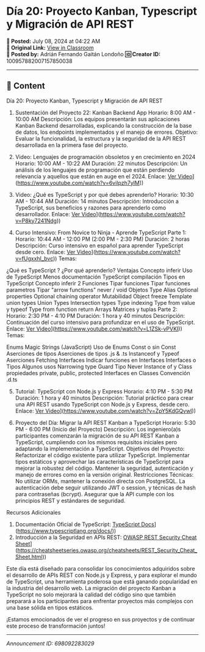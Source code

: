 # Día 20: Proyecto Kanban, Typescript y Migración de API REST

**📅 Posted:** July 08, 2024 at 04:22 AM  
**🔗 Original Link:** [View in Classroom](https://classroom.google.com/c/Njk1MDgxNzAyMTIx/p/Njk4MDkyMjgzMDI5)  
**👤 Posted by:** Adrián Fernando Gaitán Londoño
**🆔 Creator ID:** 100957882007157850038

---

## 📝 Content

Día 20: Proyecto Kanban, Typescript y Migración de API REST

1. Sustentación del Proyecto 22: Kanban Backend App
Horario: 8:00 AM - 10:00 AM
Descripción: Los equipos presentarán sus aplicaciones Kanban Backend desarrolladas, explicando la construcción de la base de datos, los endpoints implementados y el manejo de errores.
Objetivo: Evaluar la funcionalidad, la estructura y la seguridad de la API REST desarrollada en la primera fase del proyecto.

2. Video: Lenguajes de programación obsoletos y en crecimiento en 2024
Horario: 10:00 AM - 10:22 AM
Duración: 22 minutos
Descripción: Un análisis de los lenguajes de programación que están perdiendo relevancia y aquellos que están en auge en el 2024.
Enlace: [Ver Video]([https://www.youtube.com/watch?v=6viIpzh7ylM)](https://www.youtube.com/watch?v=6viIpzh7ylM))

3. Video: ¿Qué es TypeScript y por qué debes aprenderlo?
Horario: 10:30 AM - 10:44 AM
Duración: 14 minutos
Descripción: Introducción a TypeScript, sus beneficios y razones para aprenderlo como desarrollador.
Enlace: [Ver Video]([https://www.youtube.com/watch?v=P8ky7241Ndg)](https://www.youtube.com/watch?v=P8ky7241Ndg))

4. Curso Intensivo: From Novice to Ninja - Aprende TypeScript
Parte 1:
Horario: 10:44 AM - 12:00 PM (2:00 PM - 2:30 PM)
Duración: 2 horas
Descripción: Curso intensivo en español para aprender TypeScript desde cero.
Enlace: [Ver Video]([https://www.youtube.com/watch?v=fUgxxhI_bvc)](https://www.youtube.com/watch?v=fUgxxhI_bvc))
Temas: 

¿Qué es TypeScript ?
¿Por qué aprenderlo?
Ventajas
Concepto inferir
Uso de TypeScript
Menos documentación
TypeScript compilación
Tipos en TypeScript
Concepto inferir 2
Funciones
Tipar funciones
Tipar funciones parametros
Tipar "arrow functions"
never / void
Objetos
Type Alias
Optional properties
Optional chaining operator
Mutabilidad
Object freeze
Template union types
Union Types
Intersection types
Type indexing
Type from value y typeof
Type from function return
Arrays
Matrices y tuplas
Parte 2:
Horario: 2:30 PM - 4:10 PM
Duración: 1 hora y 40 minutos
Descripción: Continuación del curso intensivo para profundizar en el uso de TypeScript.
Enlace: [Ver Video]([https://www.youtube.com/watch?v=L1ZSk-vPVKI)](https://www.youtube.com/watch?v=L1ZSk-vPVKI))
Temas:

Enums
Magic Strings (JavaScript)
Uso de Enums
Const o sin Const
Aserciones de tipos
Aserciones de tipos .js & .ts
Instanceof y Typeof
Aserciones Fetching
Interfaces
Indicar funciones en Interfaces
Interfaces o Tipos
Algunos usos
Narrowing
type Guard
Tipo Never
Instance of y Class
propiedades private, public, protected
Interfaces en Classes
Convención .d.ts

5. Tutorial: TypeScript con Node.js y Express
Horario: 4:10 PM - 5:30 PM
Duración: 1 hora y 40 minutos
Descripción: Tutorial práctico para crear una API REST usando TypeScript con Node.js y Express, desde cero.
Enlace: [Ver Video]([https://www.youtube.com/watch?v=ZpY5KdGQvwI)](https://www.youtube.com/watch?v=ZpY5KdGQvwI))

6. Proyecto del Día: Migrar la API REST Kanban a TypeScript
Horario: 5:30 PM - 6:00 PM (Inicio del Proyecto)
Descripción: Los ingeniero(a)s participantes comenzarán la migración de su API REST Kanban a TypeScript, cumpliendo con los mismos requisitos iniciales pero adaptando la implementación a TypeScript.
Objetivos del Proyecto:
Refactorizar el código existente para utilizar TypeScript.
Implementar tipos estáticos y aprovechar las características de TypeScript para mejorar la robustez del código.
Mantener la seguridad, autenticación y manejo de errores como en la versión original.
Restricciones Técnicas:
No utilizar ORMs, mantener la conexión directa con PostgreSQL.
La autenticación debe seguir utilizando JWT o session, y técnicas de hash para contraseñas (bcrypt).
Asegurar que la API cumple con los principios REST y estándares de seguridad.


Recursos Adicionales
1. Documentación Oficial de TypeScript: [TypeScript Docs]([https://www.typescriptlang.org/docs/)](https://www.typescriptlang.org/docs/))
2. Introducción a la Seguridad en APIs REST: [OWASP REST Security Cheat Sheet]([https://cheatsheetseries.owasp.org/cheatsheets/REST_Security_Cheat_Sheet.html)](https://cheatsheetseries.owasp.org/cheatsheets/REST_Security_Cheat_Sheet.html))


Este día está diseñado para consolidar los conocimientos adquiridos sobre el desarrollo de APIs REST con Node.js y Express, y para explorar el mundo de TypeScript, una herramienta poderosa que está ganando popularidad en la industria del desarrollo web. La migración del proyecto Kanban a TypeScript no solo mejorará la calidad del código sino que también preparará a los participantes para enfrentar proyectos más complejos con una base sólida en tipos estáticos.

¡Estamos emocionados de ver el progreso en sus proyectos y de continuar este proceso de transformación juntos!



---

*Announcement ID: 698092283029*

